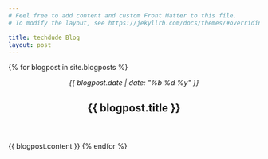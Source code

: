 ```yaml
---
# Feel free to add content and custom Front Matter to this file.
# To modify the layout, see https://jekyllrb.com/docs/themes/#overriding-theme-defaults

title: techdude Blog
layout: post
---
```


{% for blogpost in site.blogposts %}
<header class="major">
    <i>{{ blogpost.date | date: "%b %d %y" }}</i>
    <h2>{{ blogpost.title }}</h2>
</header>
{{ blogpost.content }}
{% endfor %}
